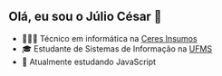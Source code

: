 ## Olá, eu sou o Júlio César 👋

- 👨🏻‍💻 Técnico em informática na [Ceres Insumos](http://www.ceres-ia.com.br/)
- 🎓 Estudante de Sistemas de Informação na [UFMS](https://www.ufms.br) 
- 📝 Atualmente estudando JavaScript
